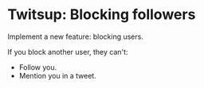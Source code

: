 # Twitsup: Blocking followers

Implement a new feature: blocking users.

If you block another user, they can't:

- Follow you.
- Mention you in a tweet.
